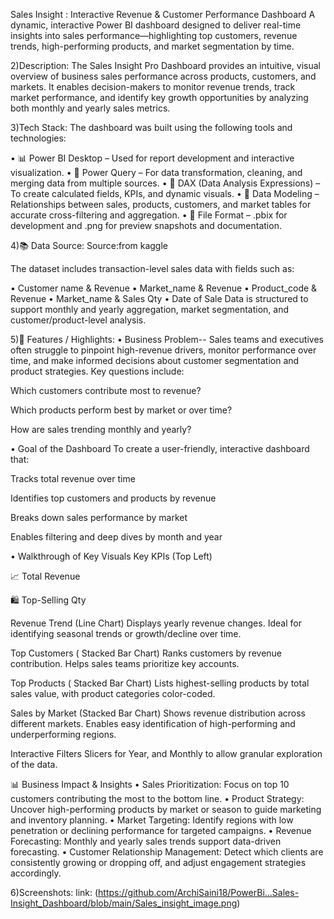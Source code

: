 Sales Insight : Interactive Revenue & Customer Performance Dashboard
A dynamic, interactive Power BI dashboard designed to deliver real-time insights into sales performance—highlighting top customers, revenue trends, high-performing products, and market segmentation by time.

2)Description:
The Sales Insight Pro Dashboard provides an intuitive, visual overview of business sales performance across products, customers, and markets. It enables decision-makers to monitor revenue trends, track market performance, and identify key growth opportunities by analyzing both monthly and yearly sales metrics.

3)Tech Stack:
The dashboard was built using the following tools and technologies:

• 📊 Power BI Desktop – Used for report development and interactive visualization.
• 🔄 Power Query – For data transformation, cleaning, and merging data from multiple sources.
• 🧠 DAX (Data Analysis Expressions) – To create calculated fields, KPIs, and dynamic visuals.
• 🧱 Data Modeling – Relationships between sales, products, customers, and market tables for accurate cross-filtering and aggregation.
• 📁 File Format – .pbix for development and .png for preview snapshots and documentation.

4)📚 Data Source:
Source:from kaggle

The dataset includes transaction-level sales data with fields such as:

• Customer name & Revenue
• Market_name & Revenue
• Product_code & Revenue
• Market_name & Sales Qty
• Date of Sale
Data is structured to support monthly and yearly aggregation, market segmentation, and customer/product-level analysis.

5)🌟 Features / Highlights:
• Business Problem--
Sales teams and executives often struggle to pinpoint high-revenue drivers, monitor performance over time, and make informed decisions about customer segmentation and product strategies. Key questions include:

Which customers contribute most to revenue?

Which products perform best by market or over time?

How are sales trending monthly and yearly?

• Goal of the Dashboard
To create a user-friendly, interactive dashboard that:

Tracks total revenue over time

Identifies top customers and products by revenue

Breaks down sales performance by market

Enables filtering and deep dives by month and year

• Walkthrough of Key Visuals
Key KPIs (Top Left)

📈 Total Revenue

🛍️ Top-Selling Qty

Revenue Trend (Line Chart)
Displays yearly revenue changes. Ideal for identifying seasonal trends or growth/decline over time.

Top Customers ( Stacked Bar Chart)
Ranks customers by revenue contribution. Helps sales teams prioritize key accounts.

Top Products ( Stacked Bar Chart)
Lists highest-selling products by total sales value, with product categories color-coded.

Sales by Market (Stacked Bar Chart)
Shows revenue distribution across different markets. Enables easy identification of high-performing and underperforming regions.

Interactive Filters
Slicers for  Year, and Monthly to allow granular exploration of the data.

📊 Business Impact & Insights
• Sales Prioritization: Focus on top 10 customers contributing the most to the bottom line.
• Product Strategy: Uncover high-performing products by market or season to guide marketing and inventory planning.
• Market Targeting: Identify regions with low penetration or declining performance for targeted campaigns.
• Revenue Forecasting: Monthly and yearly sales trends support data-driven forecasting.
• Customer Relationship Management: Detect which clients are consistently growing or dropping off, and adjust engagement strategies accordingly.

6)Screenshots:
link: (https://github.com/ArchiSaini18/PowerBi...Sales-Insight_Dashboard/blob/main/Sales_insight_image.png)


